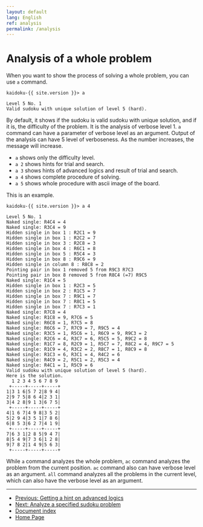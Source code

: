 ```yaml
---
layout: default
lang: English
ref: analysis
permalink: /analysis
---
```


# Analysis of a whole problem

When you want to show the process of solving a whole problem, you can use `a` command.

    kaidoku-{{ site.version }}> a
    
    Level 5 No. 1
    Valid sudoku with unique solution of level 5 (hard).

By default, it shows if the sudoku is valid sudoku with unique solution, and if it is, the difficulty of the problem. It is the analysis of verbose level 1. `a` command can have a parameter of verbose level as an argument. Output of the analysis can have 5 level of verboseness. As the number increases, the message will increase.

- `a` shows only the difficulty level.
- `a 2` shows hints for trial and search.
- `a 3` shows hints of advanced logics and result of trial and search.
- `a 4` shows complete procedure of solving.
- `a 5` shows whole procedure with ascii image of the board.

This is an example.

```
kaidoku-{{ site.version }}> a 4

Level 5 No. 1
Naked single: R4C4 = 4
Naked single: R3C4 = 9
Hidden single in box 1 : R2C1 = 9
Hidden single in box 1 : R2C2 = 7
Hidden single in box 3 : R2C8 = 3
Hidden single in box 4 : R6C1 = 8
Hidden single in box 5 : R5C4 = 3
Hidden single in box 8 : R9C6 = 9
Hidden single in column 8 : R8C8 = 2
Pointing pair in box 1 removed 5 from R9C3 R7C3 
Pointing pair in box 8 removed 5 from R8C4 (=7) R9C5 
Naked single: R1C4 = 5
Hidden single in box 1 : R2C3 = 5
Hidden single in box 2 : R1C5 = 7
Hidden single in box 7 : R9C1 = 7
Hidden single in box 7 : R8C1 = 5
Hidden single in box 7 : R7C3 = 1
Naked single: R7C8 = 4
Naked single: R1C8 = 9, R7C6 = 5
Naked single: R6C8 = 1, R7C5 = 8
Naked single: R6C6 = 7, R7C9 = 7, R9C5 = 4
Naked single: R3C5 = 1, R5C6 = 1, R6C9 = 9, R9C3 = 2
Naked single: R2C6 = 4, R3C7 = 6, R5C5 = 5, R9C2 = 8
Naked single: R1C7 = 8, R2C9 = 1, R5C7 = 7, R8C2 = 4, R9C7 = 5
Naked single: R1C9 = 4, R3C2 = 2, R8C7 = 1, R8C9 = 8
Naked single: R1C3 = 6, R3C1 = 4, R4C2 = 6
Naked single: R4C9 = 2, R5C1 = 2, R5C3 = 4
Naked single: R4C1 = 1, R5C9 = 6
Valid sudoku with unique solution of level 5 (hard).
Here is the solution.
  1 2 3 4 5 6 7 8 9
 +-----+-----+-----+
1|3 1 6|5 7 2|8 9 4|
2|9 7 5|8 6 4|2 3 1|
3|4 2 8|9 1 3|6 7 5|
 +-----+-----+-----+
4|1 6 7|4 9 8|3 5 2|
5|2 9 4|3 5 1|7 8 6|
6|8 5 3|6 2 7|4 1 9|
 +-----+-----+-----+
7|6 3 1|2 8 5|9 4 7|
8|5 4 9|7 3 6|1 2 8|
9|7 8 2|1 4 9|5 6 3|
 +-----+-----+-----+
```

While `a` command analyzes the whole problem, `ac` command analyzes the problem from the current position. `ac` command also can have verbose level as an argument. `all` command analyzes all the problems in the current level, which can also have the verbose level as an argument.

- - -

- [Previous: Getting a hint on advanced logics](advancedhint)
- [Next: Analyze a specified sudoku problem](specified)
- [Document index](./#document)
- [Home Page](./)
